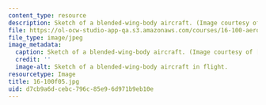 ```yaml
---
content_type: resource
description: Sketch of a blended-wing-body aircraft. (Image courtesy of NASA.)
file: https://ol-ocw-studio-app-qa.s3.amazonaws.com/courses/16-100-aerodynamics-fall-2005/d7cb9a6dcebc796c85e96d971b9eb10e_16-100f05.jpg
file_type: image/jpeg
image_metadata:
  caption: Sketch of a blended-wing-body aircraft. (Image courtesy of [NASA](http://www.nasa.gov/).)
  credit: ''
  image-alt: Sketch of a blended-wing-body aircraft in flight.
resourcetype: Image
title: 16-100f05.jpg
uid: d7cb9a6d-cebc-796c-85e9-6d971b9eb10e
---
```

